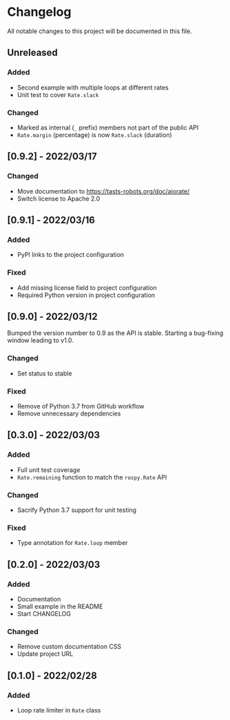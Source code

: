 # Changelog

All notable changes to this project will be documented in this file.

## Unreleased

### Added

- Second example with multiple loops at different rates
- Unit test to cover `Rate.slack`

### Changed

- Marked as internal (`_` prefix) members not part of the public API
- `Rate.margin` (percentage) is now `Rate.slack` (duration)

## [0.9.2] - 2022/03/17

### Changed

- Move documentation to https://tasts-robots.org/doc/aiorate/
- Switch license to Apache 2.0

## [0.9.1] - 2022/03/16

### Added

- PyPI links to the project configuration

### Fixed

- Add missing license field to project configuration
- Required Python version in project configuration

## [0.9.0] - 2022/03/12

Bumped the version number to 0.9 as the API is stable. Starting a bug-fixing window leading to v1.0.

### Changed

- Set status to stable

### Fixed

- Remove of Python 3.7 from GitHub workflow
- Remove unnecessary dependencies

## [0.3.0] - 2022/03/03

### Added

- Full unit test coverage
- `Rate.remaining` function to match the `rospy.Rate` API

### Changed

- Sacrify Python 3.7 support for unit testing

### Fixed

- Type annotation for `Rate.loop` member

## [0.2.0] - 2022/03/03

### Added

- Documentation
- Small example in the README
- Start CHANGELOG

### Changed

- Remove custom documentation CSS
- Update project URL

## [0.1.0] - 2022/02/28

### Added

- Loop rate limiter in `Rate` class
